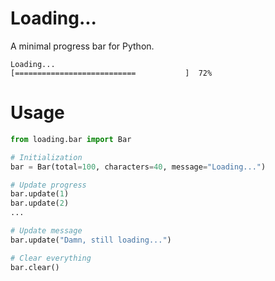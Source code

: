 # Loading...
A minimal progress bar for Python.

```
Loading...
[===========================           ]  72%
```

# Usage
```python
from loading.bar import Bar

# Initialization
bar = Bar(total=100, characters=40, message="Loading...")

# Update progress
bar.update(1)
bar.update(2)
...

# Update message
bar.update("Damn, still loading...")

# Clear everything
bar.clear()
```
